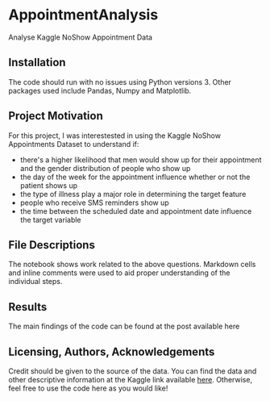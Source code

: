# AppointmentAnalysis
 Analyse Kaggle NoShow Appointment Data

## Installation
The code should run with no issues using Python versions 3.
Other packages used include Pandas, Numpy and Matplotlib.

## Project Motivation
For this project, I was interestested in using the Kaggle NoShow Appointments Dataset to understand if:
* there's a higher likelihood that men would show up for their appointment and the gender distribution of people who show up
* the day of the week for the appointment influence whether or not the patient shows up
* the type of illness play a major role in determining the target feature
* people who receive SMS reminders show up
* the time between the scheduled date and appointment date influence the target variable

## File Descriptions
The notebook shows work related to the above questions.
Markdown cells and inline comments were used to aid proper understanding of the individual steps.

## Results
The main findings of the code can be found at the post available here

## Licensing, Authors, Acknowledgements
Credit should be given to the source of the data. You can find the data and other descriptive information at the Kaggle link available [here](https://www.kaggle.com/joniarroba/noshowappointments/). Otherwise, feel free to use the code here as you would like!
